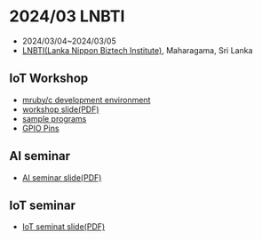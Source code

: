 # 2024/03 LNBTI

- 2024/03/04~2024/03/05
- [LNBTI(Lanka Nippon Biztech Institute)](https://lnbti.lk/), Maharagama, Sri Lanka


## IoT Workshop

- [mruby/c development environment](https://mrubyc-ide.ddns.net/editor/rboard)
- [workshop slide(PDF)](./workshop_slide.pdf)
- [sample programs](./source_codes.md)
- [GPIO Pins](https://yoshihiroogura.github.io/RBoardDocument/image/PIC32_DIP_3.png)

## AI seminar

- [AI seminar slide(PDF)](./AI_Basics.pdf)

## IoT seminar

- [IoT seminat slide(PDF)](./IoT_Basics.pdf)
